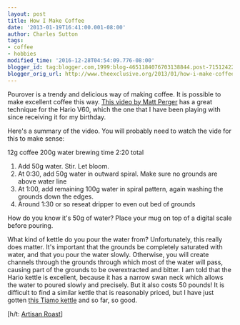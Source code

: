 ```yaml
---
layout: post
title: How I Make Coffee
date: '2013-01-19T16:41:00.001-08:00'
author: Charles Sutton
tags:
- coffee
- hobbies
modified_time: '2016-12-28T04:54:09.776-08:00'
blogger_id: tag:blogger.com,1999:blog-4651184076703138844.post-715124220373481529
blogger_orig_url: http://www.theexclusive.org/2013/01/how-i-make-coffee.html
---
```

Pourover is a trendy and delicious way of making coffee. It is possible to make excellent coffee this way. [This video by Matt Perger](http://vimeo.com/46612013) has a great technique for the Hario V60, which the one that I have been playing with since receiving it for my birthday.

Here's a summary of the video. You will probably need to watch the vide for this to make sense:

12g coffee
200g water
brewing time 2:20 total

1.  Add 50g water. Stir. Let bloom.
2.  At 0:30, add 50g water in outward spiral. Make sure no grounds are above water line
3.  At 1:00, add remaining 100g water in spiral pattern, again washing the grounds down the edges.
4.  Around 1:30 or so reseat dripper to even out bed of grounds

How do you know it's 50g of water? Place your mug on top of a digital scale before pouring.

What kind of kettle do you pour the water from? Unfortunately, this really does matter. It's important that the grounds be completely saturated with water, and that you pour the water slowly. Otherwise, you will create channels through the grounds through which most of the water will pass, causing part of the grounds to be overextracted and bitter. I am told that the Hario kettle is excellent, because it has a narrow swan neck which allows the water to poured slowly and precisely. But it also costs 50 pounds! It is difficult to find a similar kettle that is reasonably priced, but I have just gotten [this Tiamo kettle](http://www.homeloo.com/shop/product_info.php?products_id=933&currency=GBP) and so far, so good.

\[h/t: [Artisan Roast](http://www.artisanroast.co.uk/)\]
